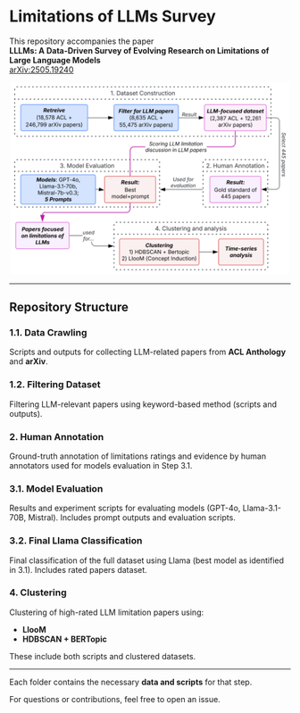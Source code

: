 # Limitations of LLMs Survey

This repository accompanies the paper  
**LLLMs: A Data-Driven Survey of Evolving Research on Limitations of Large Language Models**  
[arXiv:2505.19240](https://arxiv.org/abs/2505.19240)

<p align="center">
  <img src="ExperimentalPipeline.png" alt="Experimental Pipeline" width="500px"/>
</p>

---

## Repository Structure

### 1.1. Data Crawling
Scripts and outputs for collecting LLM-related papers from **ACL Anthology** and **arXiv**.

### 1.2. Filtering Dataset
Filtering LLM-relevant papers using keyword-based method (scripts and outputs).

### 2. Human Annotation
Ground-truth annotation of limitations ratings and evidence by human annotators used for models evaluation in Step 3.1.

### 3.1. Model Evaluation
Results and experiment scripts for evaluating models (GPT-4o, Llama-3.1-70B, Mistral). Includes prompt outputs and evaluation scripts.

### 3.2. Final Llama Classification
Final classification of the full dataset using Llama (best model as identified in 3.1). Includes rated papers dataset.

### 4. Clustering
Clustering of high-rated LLM limitation papers using:
- **LlooM**
- **HDBSCAN + BERTopic**

These include both scripts and clustered datasets.

---

Each folder contains the necessary **data and scripts** for that step.

For questions or contributions, feel free to open an issue.